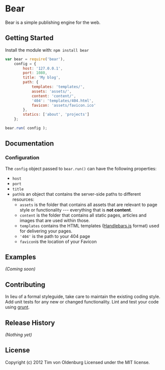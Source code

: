 # Bear

Bear is a simple publishing engine for the web.

## Getting Started
Install the module with: `npm install bear`

```javascript
var bear = require('bear'),
    config = {
        host: '127.0.0.1',
        port: 1080,
        title: 'My blog',
        path: {
            templates: 'templates/',
            assets: 'assets/',
            content: 'content/',
            '404': 'templates/404.html',
            favicon: 'assets/favicon.ico'
        },
        statics: ['about', 'projects']
    };

bear.run( config );
```

## Documentation
### Configuration

The `config` object passed to `bear.run()` can have the following properties:

* `host`
* `port`
* `title`
* `path`is an object that contains the server-side paths to different resources:
    * `assets` is the folder that contains all assets that are relevant to page style or functionality --- everything that is **not content**.
    * `content` is the folder that contains all static pages, articles and images that are used within those.
    * `templates` contains the HTML templates ([Handlebars.js](http://handlebarsjs.com/) format) used for delivering your pages.
    * `'404'` is the path to your 404 page
    * `favicon`is the location of your Favicon

## Examples
_(Coming soon)_

## Contributing
In lieu of a formal styleguide, take care to maintain the existing coding style. Add unit tests for any new or changed functionality. Lint and test your code using [grunt](https://github.com/cowboy/grunt).

## Release History
_(Nothing yet)_

## License
Copyright (c) 2012 Tim von Oldenburg
Licensed under the MIT license.
